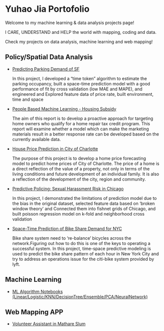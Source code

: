 # Yuhao Jia Portofolio
Welcome to my machine learning & data analysis projects page!

I CARE, UNDERSTAND and HELP the world with mapping, coding and data.



Check my projects on data analysis, machine learning and web mapping!


## Policy/Spatial Data Analysis
* [Predicting Parking Demand of SF](https://yuhaochrisj.github.io/yuhao_portofolio/Data_Analysis/Prediction%20Parking%20Demand%20in%20SF.html)
  
  In this project, I developed a “time token” algorithm to estimate the parking occupancy, 
  built a space-time prediction model with a good performance of fit by cross validation (low MAE and MAPE), 
  and engineered and Explored feature data of price rate, built environment, time and space
  
* [People Based Machine Learning - Housing Subsidy](https://yuhaochrisj.github.io/yuhao_portofolio/Data_Analysis/HousingSubsidy.html)

  The aim of this report is to develop a proactive approach for targeting home owners who qualify for a home repair tax credit program. This report will examine whether a model which can make the marketing materials result in a better response rate can be developed based on the currently available data.

* [House Price Prediction in City of Charlotte](https://yuhaochrisj.github.io/yuhao_portofolio/Data_Analysis/House%20Price%20Prediction%20in%20City%20of%20Charlotte.html)

  The purpose of this project is to develop a home price forecasting model to predict home prices of City of Charlotte. 
  The price of a home is a direct reflection of the value of a property, not only in terms of the living conditions and future development of an individual family. It is also a reflection of the development of the city, region and community.

* [Predictive Policing: Sexual Harassment Risk in Chicago](https://yuhaochrisj.github.io/yuhao_portofolio/Data_Analysis/Predictive%20Policing%20Sexual%20Harassment%20Risk%20in%20Chicago.html)

  In this project, I demonstrated the limitations of prediction model due to the bias in the original dataset,
  selected feature data based on ‘broken window theory’ and Connected them into fishnet grids of Chicago,
  and built poisson regression model on k-fold and neighborhood cross validation

* [Space-Time Prediction of Bike Share Demand for NYC](https://yuhaochrisj.github.io/yuhao_portofolio/Data_Analysis/Space-Time%20Prediction%20of%20Bike%20Share%20Demand%20for%20NYC.html)

  Bike share system need to ‘re-balance’ bicycles across the network.Figuring out how to do this is one of the keys to operating a successful system.
  In this project,  time-space predictive modeling is used to predict the bike share pattern of each hour in New York City and try to address an operations issue for the citi-bike system provided by lyft.

## Machine Learning
* [ML Algorithm Notebooks (Linear/Logistic/KNN/DecisionTree/Ensemble/PCA/NeuralNetwork)](Machine_Learning_Notebooks)

## Web Mapping APP
* [Volunteer Assistant in Mathare Slum](https://github.com/miaomiao612/Mathare-Slum-Facilities-App)

